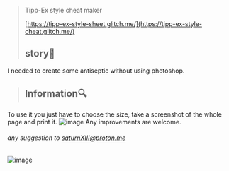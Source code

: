 >Tipp-Ex style cheat maker
>
> [https://tipp-ex-style-sheet.glitch.me/](https://tipp-ex-style-cheat.glitch.me/)
> ## story🎴 ## 
I needed to create some antiseptic without using photoshop. 


> ## Information🔍 ##
To use it you just have to choose the size, take a screenshot of the whole page and print it. 
![image](https://user-images.githubusercontent.com/110695125/223213918-5daab266-f960-4e41-8c6e-1d66e32cb850.png)
Any improvements are welcome.



###### any suggestion to saturnXIII@proton.me #####
![image](https://user-images.githubusercontent.com/103066353/167156636-3eb61b59-4d15-4845-b534-db2e4321f745.png)
